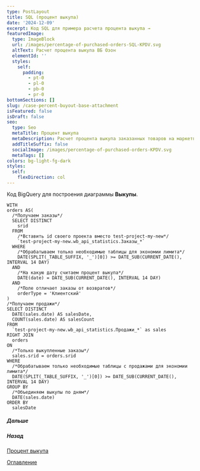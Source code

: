 ```yaml
---
type: PostLayout
title: SQL (процент выкупа)
date: '2024-12-09'
excerpt: Код SQL для примера расчета процента выкупа →
featuredImage:
  type: ImageBlock
  url: /images/percentage-of-purchased-orders-SQL-KPDV.svg
  altText: Расчет процента выкупа ВБ Озон
  elementId: ''
  styles:
    self:
      padding:
        - pt-0
        - pl-0
        - pb-0
        - pr-0
bottomSections: []
slug: /case-percent-buyout-base-attachment
isFeatured: false
isDraft: false
seo:
  type: Seo
  metaTitle: Процент выкупа
  metaDescription: Расчет процента выкупа заказанных товаров на маркетплейсе
  addTitleSuffix: false
  socialImage: /images/percentage-of-purchased-orders-KPDV.svg
  metaTags: []
colors: bg-light-fg-dark
styles:
  self:
    flexDirection: col
---
```

Код BigQuery для построения диаграммы **Выкупы**.

```
WITH
orders AS(  
  /*Получаем заказы*/  
  SELECT DISTINCT  
    srid 
  FROM   
    /*Вставить id своего проекта вместо test-project-my-new*/
    `test-project-my-new.wb_api_statistics.Заказы_*`  
  WHERE  
    /*Обрабатываем только необходимые таблицы для экономии лимита*/
    DATE(SPLIT(_TABLE_SUFFIX, '_')[0]) >= DATE_SUB(CURRENT_DATE(), INTERVAL 14 DAY)  
  AND  
    /*На какую дату считаем процент выкупа*/
    DATE(date) = DATE_SUB(CURRENT_DATE(), INTERVAL 14 DAY)  
  AND  
    /*Поле отличает заказы от возвратов*/
    orderType = 'Клиентский'
)
/*Получаем продажи*/
SELECT DISTINCT
  DATE(sales.date) AS salesDate,
  COUNT(sales.date) AS salesCount
FROM
  `test-project-my-new.wb_api_statistics.Продажи_*` as sales
RIGHT JOIN
  orders
ON
  /*Только выкупленные заказы*/
  sales.srid = orders.srid
WHERE
  /*Обрабатываем только необходимые таблицы с продажами для экономии лимита*/
  DATE(SPLIT(_TABLE_SUFFIX, '_')[0]) >= DATE_SUB(CURRENT_DATE(), INTERVAL 14 DAY)
GROUP BY
  /*Объединяем выкупы по дням*/
  DATE(sales.date)
ORDER BY 
  salesDate

```

##### Дальше

[](/blog/google-script-authorization/)

##### Назад

[Процент выкупа](/blog/case-percent-buyout-base/)

[Оглавление](/blog/table-of-contents)
